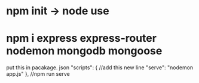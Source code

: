 # npm init  -> node use 
# npm i express express-router nodemon mongodb mongoose
put this in pacakage. json 
"scripts": {
  //add this new line "serve": "nodemon app.js"
},
//npm run serve